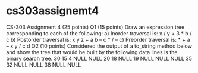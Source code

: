 # cs303assignemt4
CS-303 Assignment 4
(25 points)
Q1 (15 points) Draw an expression tree corresponding to each of the following:
a) Inorder traversal is: x / y + 3 * b / c
b) Postorder traversal is: x y z + a b – c * / –
c) Preorder traversal is: * + a – x y / c d
Q2 (10 points) Considered the output of a to_string method below and show the tree that would be
built by the following data lines is the binary search tree.
30
15
4
NULL
NULL
20
18
NULL
19
NULL
NULL
NULL
35
32
NULL
NULL
38
NULL
NULL
